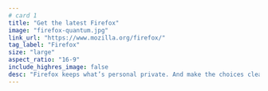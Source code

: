 ```yaml
---
# card 1
title: "Get the latest Firefox"
image: "firefox-quantum.jpg"
link_url: "https://www.mozilla.org/firefox/"
tag_label: "Firefox"
size: "large"
aspect_ratio: "16-9"
include_highres_image: false
desc: "Firefox keeps what’s personal private. And make the choices clear. You decide what to share and when, because your life is your business, not ours."
---
```

